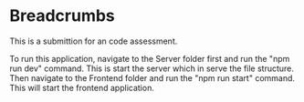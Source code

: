 # Breadcrumbs

This is a submittion for an code assessment.

To run this application, navigate to the Server folder first and run the "npm run dev" command. This is start the server which in serve the file structure. 
Then navigate to the Frontend folder and run the "npm run start" command. This will start the frontend application. 
